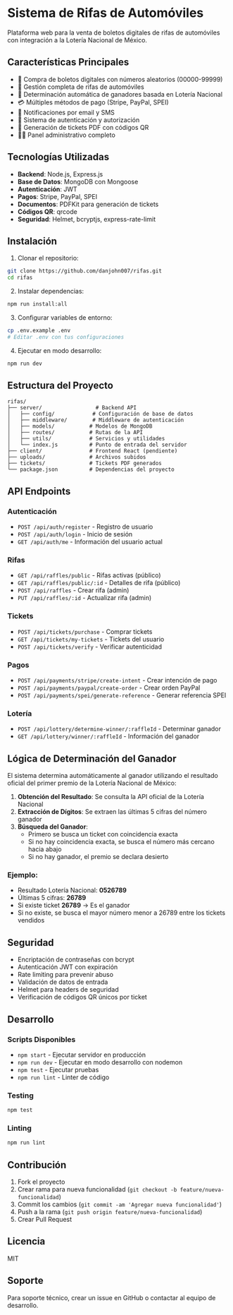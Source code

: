 # Sistema de Rifas de Automóviles

Plataforma web para la venta de boletos digitales de rifas de automóviles con integración a la Lotería Nacional de México.

## Características Principales

- 🎫 Compra de boletos digitales con números aleatorios (00000-99999)
- 🚗 Gestión completa de rifas de automóviles
- 🎲 Determinación automática de ganadores basada en Lotería Nacional
- 💳 Múltiples métodos de pago (Stripe, PayPal, SPEI)
- 📱 Notificaciones por email y SMS
- 🔐 Sistema de autenticación y autorización
- 📄 Generación de tickets PDF con códigos QR
- 👨‍💼 Panel administrativo completo

## Tecnologías Utilizadas

- **Backend**: Node.js, Express.js
- **Base de Datos**: MongoDB con Mongoose
- **Autenticación**: JWT
- **Pagos**: Stripe, PayPal, SPEI
- **Documentos**: PDFKit para generación de tickets
- **Códigos QR**: qrcode
- **Seguridad**: Helmet, bcryptjs, express-rate-limit

## Instalación

1. Clonar el repositorio:
```bash
git clone https://github.com/danjohn007/rifas.git
cd rifas
```

2. Instalar dependencias:
```bash
npm run install:all
```

3. Configurar variables de entorno:
```bash
cp .env.example .env
# Editar .env con tus configuraciones
```

4. Ejecutar en modo desarrollo:
```bash
npm run dev
```

## Estructura del Proyecto

```
rifas/
├── server/                 # Backend API
│   ├── config/            # Configuración de base de datos
│   ├── middleware/        # Middleware de autenticación
│   ├── models/           # Modelos de MongoDB
│   ├── routes/           # Rutas de la API
│   ├── utils/            # Servicios y utilidades
│   └── index.js          # Punto de entrada del servidor
├── client/               # Frontend React (pendiente)
├── uploads/              # Archivos subidos
├── tickets/              # Tickets PDF generados
└── package.json          # Dependencias del proyecto
```

## API Endpoints

### Autenticación
- `POST /api/auth/register` - Registro de usuario
- `POST /api/auth/login` - Inicio de sesión
- `GET /api/auth/me` - Información del usuario actual

### Rifas
- `GET /api/raffles/public` - Rifas activas (público)
- `GET /api/raffles/public/:id` - Detalles de rifa (público)
- `POST /api/raffles` - Crear rifa (admin)
- `PUT /api/raffles/:id` - Actualizar rifa (admin)

### Tickets
- `POST /api/tickets/purchase` - Comprar tickets
- `GET /api/tickets/my-tickets` - Tickets del usuario
- `POST /api/tickets/verify` - Verificar autenticidad

### Pagos
- `POST /api/payments/stripe/create-intent` - Crear intención de pago
- `POST /api/payments/paypal/create-order` - Crear orden PayPal
- `POST /api/payments/spei/generate-reference` - Generar referencia SPEI

### Lotería
- `POST /api/lottery/determine-winner/:raffleId` - Determinar ganador
- `GET /api/lottery/winner/:raffleId` - Información del ganador

## Lógica de Determinación del Ganador

El sistema determina automáticamente al ganador utilizando el resultado oficial del primer premio de la Lotería Nacional de México:

1. **Obtención del Resultado**: Se consulta la API oficial de la Lotería Nacional
2. **Extracción de Dígitos**: Se extraen las últimas 5 cifras del número ganador
3. **Búsqueda del Ganador**: 
   - Primero se busca un ticket con coincidencia exacta
   - Si no hay coincidencia exacta, se busca el número más cercano hacia abajo
   - Si no hay ganador, el premio se declara desierto

### Ejemplo:
- Resultado Lotería Nacional: **0526789**
- Últimas 5 cifras: **26789**
- Si existe ticket **26789** → Es el ganador
- Si no existe, se busca el mayor número menor a 26789 entre los tickets vendidos

## Seguridad

- Encriptación de contraseñas con bcrypt
- Autenticación JWT con expiración
- Rate limiting para prevenir abuso
- Validación de datos de entrada
- Helmet para headers de seguridad
- Verificación de códigos QR únicos por ticket

## Desarrollo

### Scripts Disponibles
- `npm start` - Ejecutar servidor en producción
- `npm run dev` - Ejecutar en modo desarrollo con nodemon
- `npm test` - Ejecutar pruebas
- `npm run lint` - Linter de código

### Testing
```bash
npm test
```

### Linting
```bash
npm run lint
```

## Contribución

1. Fork el proyecto
2. Crear rama para nueva funcionalidad (`git checkout -b feature/nueva-funcionalidad`)
3. Commit los cambios (`git commit -am 'Agregar nueva funcionalidad'`)
4. Push a la rama (`git push origin feature/nueva-funcionalidad`)
5. Crear Pull Request

## Licencia

MIT

## Soporte

Para soporte técnico, crear un issue en GitHub o contactar al equipo de desarrollo.
